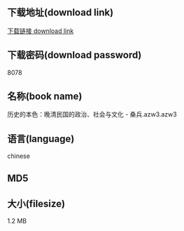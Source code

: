 ## 下载地址(download link)
[下载链接 download link](https://tutu365.netlify.app/?s=%E5%8E%86%E5%8F%B2%E7%9A%84%E6%9C%AC%E8%89%B2%EF%BC%9A%E6%99%9A%E6%B8%85%E6%B0%91%E5%9B%BD%E7%9A%84%E6%94%BF%E6%B2%BB%E3%80%81%E7%A4%BE%E4%BC%9A%E4%B8%8E%E6%96%87%E5%8C%96+-+%E6%A1%91%E5%85%B5.azw3)

## 下载密码(download password)
8078

## 名称(book name)
历史的本色：晚清民国的政治、社会与文化 - 桑兵.azw3.azw3

## 语言(language)
chinese

## MD5


## 大小(filesize)
1.2 MB
